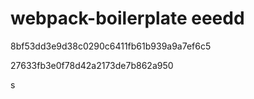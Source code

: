 # webpack-boilerplate eeedd

8bf53dd3e9d38c0290c6411fb61b939a9a7ef6c5

27633fb3e0f78d42a2173de7b862a950

s
